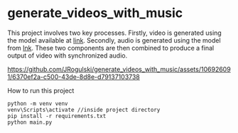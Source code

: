 # generate_videos_with_music
This project involves two key processes. 
Firstly, video is generated using the model available at [link](https://huggingface.co/cerspense/zeroscope_v2_576w). Secondly, audio is generated using the model from [lnk](https://github.com/facebookresearch/audiocraft/tree/main). 
These two components are then combined to produce a final output of video with synchronized audio.

https://github.com/JRogulski/generate_videos_with_music/assets/106926091/6370ef2a-c500-43de-8d8e-d79137103738

How to run this project
```shell
python -m venv venv
venv\Scripts\activate //inside project directory
pip install -r requirements.txt
python main.py
```

